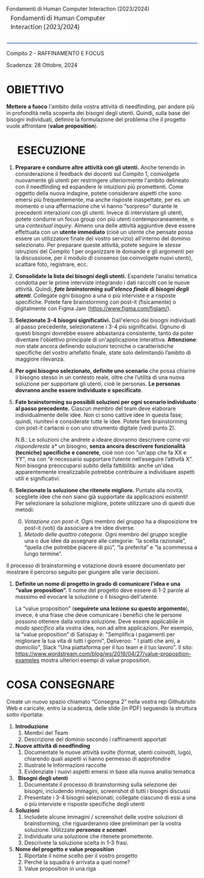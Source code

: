 ﻿Fondamenti di Human Computer Interaction (2023/2024)
![](Aspose.Words.9b1193c8-4ab2-4bf8-8be0-f94f53dda032.001.png)



![ref1]

Compito 2 - RAFFINAMENTO E FOCUS

Scadenza: 28 Ottobre, 2024

# OBIETTIVO
**Mettere a fuoco** l'ambito della vostra attività di needfinding, per andare più in profondità nella scoperta dei bisogni degli utenti. Quindi, sulla base dei bisogni individuati, definire la formulazione del problema che il progetto vuole affrontare (**value proposition**). 


# `  `ESECUZIONE
1. **Preparare e condurre altre attività con gli utenti.** Anche tenendo in considerazione il feedback dei docenti sul Compito 1, coinvolgete nuovamente gli utenti per restringere ulteriormente l'ambito delineato con il needfinding ed espandere le intuizioni più promettenti. Come oggetto della nuova indagine, potete considerare aspetti che sono emersi più frequentemente, ma anche risposte inaspettate, per es. un momento o una affermazione  che vi hanno “sorpreso" durante le precedenti interazioni con gli utenti. Invece di intervistare gli utenti, potete condurre un focus group con più utenti contemporaneamente,  o una  *contextual inquiry*. Almeno una delle attività aggiuntive deve essere effettuata con un **utente immediato** (cioè un utente che pensate possa essere un utilizzatore finale del vostro servizio) all'interno del dominio selezionato. Per preparare queste attività, potete seguire le *stesse* istruzioni del Compito 1 per organizzare le domande e gli argomenti per la discussione, per il  modulo di consenso (se coinvolgete nuovi utenti), scattare foto, registrare, ecc.
1. **Consolidate la lista dei bisogni degli utenti.** Espandete l’analisi tematica condotta per le prime interviste  integrando i dati raccolti con le nuove attività. Quindi, ***fate brainstorming sull’elenco finale di bisogni degli utenti***. Collegate ogni bisogno a una o più interviste e a risposte specifiche. Potete fare brainstorming con post-it (fisicamente) o digitalmente con Figma Jam (https://www.figma.com/figjam/).
1. **Selezionate 3-4 bisogni significativi.** Dall'elenco dei bisogni individuati al passo precedente, selezionatene i 3-4 più significativi. Ognuno di questi bisogni dovrebbe essere abbastanza consistente, tanto da poter diventare l'obiettivo principale di un'applicazione interattiva. **Attenzione**: non state ancora definendo soluzioni tecniche o caratteristiche specifiche del vostro artefatto finale, state solo delimitando l’ambito di maggiore rilevanza. 
1. **Per ogni bisogno selezionato, definite uno scenario** che possa chiarire il bisogno stesso in un contesto reale, oltre che l’utilità di una nuova soluzione per supportare gli utenti, cioè le personas. **Le personas dovranno anche essere individuate e specificate**.
1. **Fate brainstorming su possibili soluzioni per ogni scenario individuato al passo precedente.** Ciascun membro del team deve elaborare individualmente delle idee. Non ci sono cattive idee in questa fase; quindi, riunitevi e considerate tutte le idee. Potete fare brainstorming con post-it cartacei o con uno strumento digitale (vedi punto 2).

   N.B.: Le soluzioni che andrete a ideare dovranno descrivere come voi *rispondereste* a* un bisogno, **senza ancora descrivere funzionalità (tecniche) specifiche e concrete**, cioè non con "un'app che fa XX e YY", ma con “è necessario supportare l’utente nell’eseguire l’attività X”. Non bisogna preoccuparsi subito della fattibilità: anche un'idea apparentemente irrealizzabile potrebbe contribuire a individuare aspetti utili e significativi. 

1. **Selezionate la soluzione che ritenete migliore.** Puntate alla novità, scegliete idee che non siano già supportate da applicazioni esistenti! Per selezionare la soluzione migliore, potete utilizzare uno di questi due metodi: 

   0. *Votazione con post-it.* Ogni membro del gruppo ha a disposizione tre post-it (voti) da associare a tre idee diverse. 
   0. *Metodo delle quattro categorie*. Ogni membro del gruppo sceglie una o due idee da assegnare alle categorie: “la scelta razionale”, “quella che potrebbe piacere di più”, “la preferita” e “la scommessa a lungo termine”.

Il processo di brainstorming e votazione dovrà essere documentato per mostrare il percorso seguito per giungere alle varie decisioni.

1. **Definite un nome di progetto in grado di comunicare l’idea e una “value proposition”.** Il nome del progetto deve essere di 1-2 parole al massimo ed evocare la soluzione o il bisogno dell'utente.

   La “value proposition” (**seguirete una lezione su questo argomento**), invece, è una frase che deve comunicare i benefici che le persone possono ottenere dalla vostra soluzione. Deve essere applicabile *in modo specifico* alla vostra idea, non ad altre applicazioni. Per esempio, la “value proposition” di Satispay è: "Semplifica i pagamenti per migliorare la tua vita di tutti i giorni", Deliveroo: " I piatti che ami, a domicilio", Slack "Una piattaforma per il tuo team e il tuo lavoro". Il sito:  <https://www.wordstream.com/blog/ws/2016/04/27/value-proposition-examples>
   mostra ulteriori esempi di value proposition.
# COSA CONSEGNARE
Create un nuovo spazio  chiamato “Consegna 2” nella vostra rep Github/sito Web  e caricate, entro la scadenza, delle slide (in PDF) seguendo la struttura sotto riportata:

1. **Introduzione**
   1. Membri del Team 
   1. Descrizione del dominio secondo i raffinamenti apportati
1. **Nuove attività di needfinding** 
   1. Documentate le nuove attività svolte (format, utenti coinvolti, lugo), chiarendo quali aspetti vi hanno permesso di approfondire
   1. Illustrate le Informazioni raccolte
   1. Evidenziate i nuovi  aspetti emersi in base alla nuova analisi tematica
1. ` `**Bisogni degli utenti**
   1. Documentate il processo di brainstorming sulla selezione dei bisogni, includendo immagini, screenshot di tutti i bisogni discussi
   1. Presentate i 3-4 bisogni selezionati; collegate ciascuno di essi a una o più interviste e risposte specifiche degli utenti 
1. **Soluzioni** 
   1. Includete alcune immagini / screenshot delle vostre soluzioni di brainstorming, che riguarderanno idee preliminari per la vostra soluzione. Utilizzate ***personas e scenari***. 
   1. Individuate una soluzione che ritenete promettente. 
   1. Descrivete la soluzione scelta in 1-3 frasi. 
1. <a name="_heading=h.3znysh7"></a>**Nome del progetto e value proposition**
   1. Riportate il nome scelto per il vostro progetto
   1. Perchè la squadra è arrivata a quel nome?
   1. Value proposition in una riga

[ref1]: Aspose.Words.9b1193c8-4ab2-4bf8-8be0-f94f53dda032.002.png
